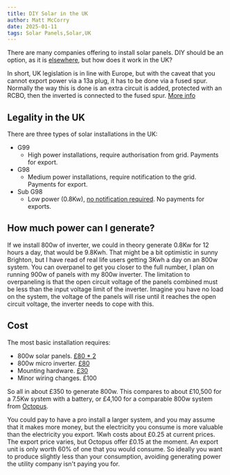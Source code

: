 ```yaml
---
title: DIY Solar in the UK
author: Matt McCorry
date: 2025-01-11
tags: Solar Panels,Solar,UK
---
```


There are many companies offering to install solar panels. DIY should be an option, as it is [elsewhere](https://www.theguardian.com/environment/2024/dec/18/if-a-million-germans-have-them-there-must-be-something-in-it-how-balcony-solar-is-taking-off), but how does it work in the UK?

In short, UK legislation is in line with Europe, but with the caveat that you cannot export power via a 13a plug, it has to be done via a fused spur.
Normally the way this is done is an extra circuit is added, protected with an RCBO, then the inverted is connected to the fused spur.
[More info](https://www.renewsolar.co.uk/plug-in-solar-micro-solar/plug-in-solar-the-balcony-solar-system/)

## Legality in the UK

There are three types of solar installations in the UK:

- G99
  - High power installations, require authorisation from grid. Payments for export.
- G98
  - Medium power installations, require notification to the grid. Payments for export.
- Sub G98
  - Low power (0.8Kw), [no notification required](https://forums.overclockers.co.uk/threads/solar-panels-and-battery-any-real-world-reccomendations.18946524/page-394). No payments for exports.

## How much power can I generate?

If we install 800w of inverter, we could in theory generate 0.8Kw for 12 hours a day, that would be 9.8Kwh. That might be a bit optimistic in sunny Brighton, but I have read of real life users getting 3Kwh a day on an 800w system. You can overpanel to get you closer to the full number, I plan on running 900w of panels with my 800w inverter. The limitation to overpaneling is that the open circuit voltage of the panels combined must be less than the input voltage limit of the inverter. Imagine you have no load on the system, the voltage of the panels will rise until it reaches the open circuit voltage, the inverter needs to cope with this.

## Cost

The most basic installation requires:

- 800w solar panels. [£80 \* 2](https://www.bimblesolar.com/solar/large-panels/aiko-solar/Aiko-Neostar-2S-455W?sort=p.price&order=ASC)
- 800w micro inverter. [£80](https://www.ebay.co.uk/itm/314669422202)
- Mounting hardware. [£30](https://www.aliexpress.com/item/1005007481536619.html)
- Minor wiring changes. £100

So all in about £350 to generate 800w. This compares to about £10,500 for a 7.5Kw system with a battery, or £4,100 for a comparable 800w system from [Octopus](https://octopus.energy/solar-installation-faq/#costs).

You could pay to have a pro install a larger system, and you may assume that it makes more money, but the electricity you consume is more valuable than the electricity you export. 1Kwh costs about £0.25 at current prices. The export price varies, but Octopus offer £0.15 at the moment. An export unit is only worth 60% of one that you would consume. So ideally you want to produce slightly less than your consumption, avoiding generating power the utility company isn't paying you for.

